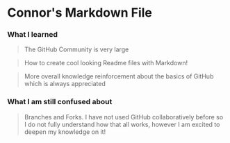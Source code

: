 # Connor's Markdown File

### What I learned
> The GitHub Community is very large


> How to create cool looking Readme files with Markdown!


> More overall knowledge reinforcement about the basics of GitHub which is always appreciated

### What I am still confused about
> Branches and Forks. I have not used GitHub collaboratively before so I do not fully understand how that all works, however I am excited to deepen my knowledge on it!
